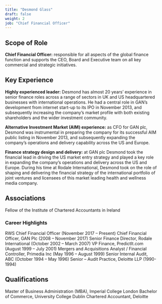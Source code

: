 ```yaml
---
title: "Desmond Glass"
draft: false
weight: 2
job: "Chief Financial Officer"
---
```

## Scope of Role
**Chief Financial Officer:** responsible for all aspects of the global finance function and supports the CEO, Board and Executive team on all key commercial and strategic initiatives.

## Key Experience
**Highly experienced leader:** Desmond has almost 20 years’ experience in senior finance roles across a range of sectors in UK and US headquartered businesses with international operations. He had a central role in GAN’s development from internet start-up to its IPO in November 2013, and subsequently increasing the company’s market profile with both existing shareholders and the wider investment community.

**Alternative Investment Market (AIM) experience:** as CFO for GAN plc, Desmond was instrumental in preparing the company for its successful AIM public listing in November 2013, and subsequently expanding the company’s operations and delivery capability across the US and Europe.

**Finance strategy design and delivery:** at GAN plc Desmond took the financial lead in driving the US market entry strategy and played a key role in expanding the company’s operations and delivery across the US and Europe. During his time at Rodale International, Desmond took on the role of shaping and delivering the financial strategy of the international portfolio of joint ventures and licensees of this market leading health and wellness media company.

## Associations
Fellow of the Institute of Chartered Accountants in Ireland

### Career Highlights
RWS Chief Financial Officer (November 2017 – Present)
Chief Financial Officer, GAN Plc (2008 – November 2017)
Senior Finance Director, Rodale International (October 2002 – March 2007)
VP Finance, PredictIt.com (August 1999 – July 2001)
Mergers and Acquisitions Analyst / Financial Controller, Primedia Inc (May 1996 – August 1999)
Senior Internal Audit, ABC (October 1994 – May 1996)
Senior – Audit Practice, Deloitte LLP (1990-1994)

## Qualifications
Master of Business Administration (MBA), Imperial College London
Bachelor of Commerce, University College Dublin
Chartered Accountant, Deloitte
